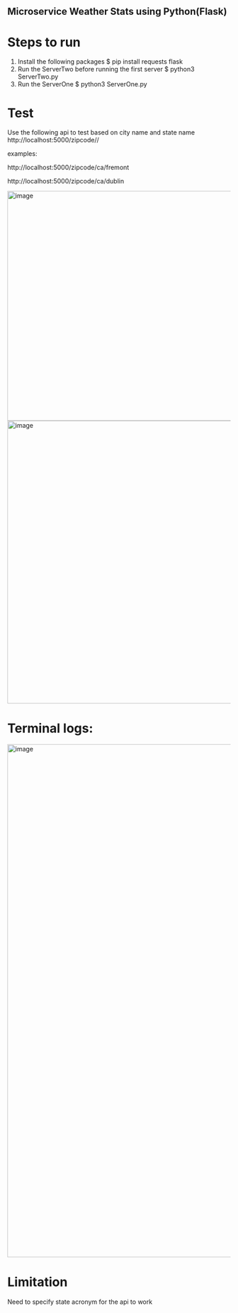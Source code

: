 ## Microservice Weather Stats using Python(Flask)

# Steps to run
1. Install the following packages 
    $ pip install requests flask
2. Run the ServerTwo before running the first server
    $ python3 ServerTwo.py
3. Run the ServerOne
    $ python3 ServerOne.py

# Test
Use the following api to test based on city name and state name
http://localhost:5000/zipcode/<state short form>/<city name>

examples:
    
http://localhost:5000/zipcode/ca/fremont

    
http://localhost:5000/zipcode/ca/dublin
    

<img width="519" alt="image" src="https://user-images.githubusercontent.com/36078669/216431875-4b2304b3-b7f3-4944-ab5b-eaef756dc43b.png">

    
    
<img width="639" alt="image" src="https://user-images.githubusercontent.com/36078669/216307328-e770b8d0-43c4-4c39-bc1e-ad2ce78658bc.png">

# Terminal logs:
<img width="1159" alt="image" src="https://user-images.githubusercontent.com/36078669/216307727-308bc273-3601-4fca-b3fb-6e4e42253ad8.png">


# Limitation
Need to specify state acronym for the api to work
